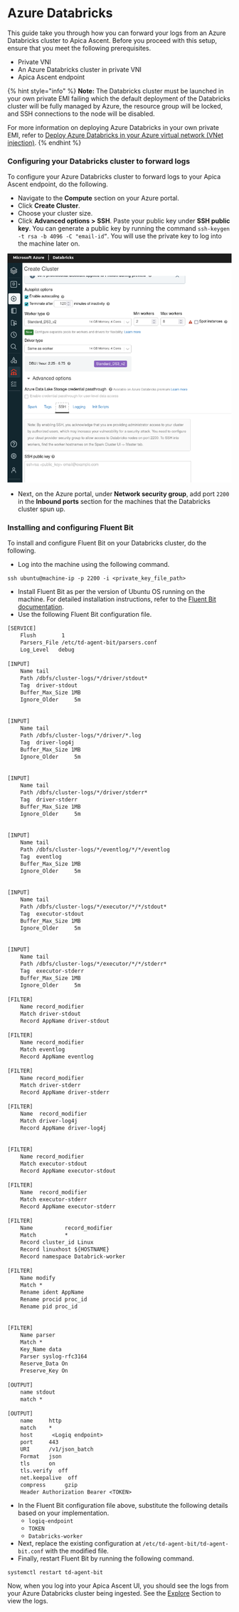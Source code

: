 # Azure Databricks

This guide take you through how you can forward your logs from an Azure Databricks cluster to Apica Ascent. Before you proceed with this setup, ensure that you meet the following prerequisites.

* Private VNI
* An Azure Databricks cluster in private VNI
* Apica Ascent endpoint

{% hint style="info" %}
**Note:** The Databricks cluster must be launched in your own private EMI failing which the default deployment of the Databricks cluster will be fully managed by Azure, the resource group will be locked, and SSH connections to the node will be disabled.

For more information on deploying Azure Databricks in your own private EMI, refer to [Deploy Azure Databricks in your Azure virtual network (VNet injection)](https://docs.microsoft.com/en-us/azure/databricks/administration-guide/cloud-configurations/azure/vnet-inject).
{% endhint %}

### Configuring your Databricks cluster to forward logs

To configure your Azure Databricks cluster to forward logs to your Apica Ascent endpoint, do the following.

* Navigate to the **Compute** section on your Azure portal.
* Click **Create Cluster**.
* Choose your cluster size.
* Click **Advanced options >** **SSH**. Paste your public key under **SSH public key**. You can generate a public key by running the command `ssh-keygen -t rsa -b 4096 -C "email-id”`. You will use the private key to log into the machine later on.

![](<../../.gitbook/assets/0 (4)>)

* Next, on the Azure portal, under **Network security group**, add port `2200` in the **Inbound ports** section for the machines that the Databricks cluster spun up.

### Installing and configuring Fluent Bit

To install and configure Fluent Bit on your Databricks cluster, do the following.

* Log into the machine using the following command.

```
ssh ubuntu@machine-ip -p 2200 -i <private_key_file_path>
```

* Install Fluent Bit as per the version of Ubuntu OS running on the machine. For detailed installation instructions, refer to the [Fluent Bit documentation](https://docs.fluentbit.io/manual/installation/getting-started-with-fluent-bit).
* Use the following Fluent Bit configuration file.

```
[SERVICE]
    Flush        1
    Parsers_File /etc/td-agent-bit/parsers.conf
    Log_Level   debug 

[INPUT]
    Name tail
    Path /dbfs/cluster-logs/*/driver/stdout*
    Tag  driver-stdout
    Buffer_Max_Size 1MB
    Ignore_Older     5m


[INPUT]
    Name tail
    Path /dbfs/cluster-logs/*/driver/*.log
    Tag  driver-log4j
    Buffer_Max_Size 1MB
    Ignore_Older     5m


[INPUT]
    Name tail
    Path /dbfs/cluster-logs/*/driver/stderr*
    Tag  driver-stderr
    Buffer_Max_Size 1MB
    Ignore_Older     5m

    
[INPUT]
    Name tail
    Path /dbfs/cluster-logs/*/eventlog/*/*/eventlog
    Tag  eventlog
    Buffer_Max_Size 1MB
    Ignore_Older     5m


[INPUT]
    Name tail
    Path /dbfs/cluster-logs/*/executor/*/*/stdout*
    Tag  executor-stdout
    Buffer_Max_Size 1MB
    Ignore_Older     5m


[INPUT]
    Name tail
    Path /dbfs/cluster-logs/*/executor/*/*/stderr*
    Tag  executor-stderr
    Buffer_Max_Size 1MB
    Ignore_Older     5m
    
[FILTER]
    Name record_modifier
    Match driver-stdout 
    Record AppName driver-stdout

[FILTER]
    Name record_modifier
    Match eventlog 
    Record AppName eventlog
    
[FILTER]
    Name record_modifier
    Match driver-stderr
    Record AppName driver-stderr

[FILTER]
    Name  record_modifier
    Match driver-log4j
    Record AppName driver-log4j


[FILTER]
    Name record_modifier
    Match executor-stdout
    Record AppName executor-stdout

[FILTER]
    Name  record_modifier
    Match executor-stderr
    Record AppName executor-stderr

[FILTER]
    Name          record_modifier
    Match         *
    Record cluster_id Linux
    Record linuxhost ${HOSTNAME}
    Record namespace Databrick-worker

[FILTER]
    Name modify
    Match *
    Rename ident AppName
    Rename procid proc_id 
    Rename pid proc_id


[FILTER]
    Name parser
    Match *
    Key_Name data
    Parser syslog-rfc3164
    Reserve_Data On
    Preserve_Key On

[OUTPUT]
    name stdout
    match *

[OUTPUT]
    name     http
    match    *
    host      <Logiq endpoint>
    port     443
    URI      /v1/json_batch
    Format   json
    tls      on
    tls.verify  off
    net.keepalive  off
    compress      gzip
    Header Authorization Bearer <TOKEN>
```

* In the Fluent Bit configuration file above, substitute the following details based on your implementation.
  * `logiq-endpoint`
  * `TOKEN`
  * `Databricks-worker`
* Next, replace the existing configuration at `/etc/td-agent-bit/td-agent-bit.conf` with the modified file.
* Finally, restart Fluent Bit by running the following command.

```
systemctl restart td-agent-bit
```

Now, when you log into your Apica Ascent UI, you should see the logs from your Azure Databricks cluster being ingested. See the [Explore](../../log-management/explore-logs.md) Section to view the logs.
